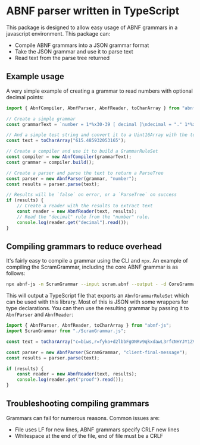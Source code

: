 # ABNF parser written in TypeScript

This package is designed to allow easy usage of ABNF grammars in a javascript environment. This package can:

-   Compile ABNF grammars into a JSON grammar format
-   Take the JSON grammar and use it to parse text
-   Read text from the parse tree returned

## Example usage

A very simple example of creating a grammar to read numbers with optional decimal points:

```typescript
import { AbnfCompiler, AbnfParser, AbnfReader, toCharArray } from "abnf-js";

// Create a simple grammar
const grammarText = `number = 1*%x30-39 [ decimal ]\ndecimal = "." 1*%x30-39\n`;

// And a simple test string and convert it to a Uint16Array with the toCharArray helper provided
const text = toCharArray("615.485932053165");

// Create a compiler and use it to build a GrammarRuleSet
const compiler = new AbnfCompiler(grammarText);
const grammar = compiler.build();

// Create a parser and parse the text to return a ParseTree
const parser = new AbnfParser(grammar, "number");
const results = parser.parse(text);

// Results will be `false` on error, or a `ParseTree` on success
if (results) {
    // Create a reader with the results to extract text
    const reader = new AbnfReader(text, results);
    // Read the "decimal" rule from the "number" rule.
    console.log(reader.get("decimal").read());
}
```

## Compiling grammars to reduce overhead

It's fairly easy to compile a grammar using the CLI and `npx`. An example of compiling the ScramGrammar, including the
core ABNF grammar is as follows:

```bash
npx abnf-js -n ScramGrammar --input scram.abnf --output - -d CoreGrammar
```

This will output a TypeScript file that exports an `AbnfGrammarRuleSet` which can be used with this library. Most of
this is JSON with some wrappers for type declarations. You can then use the resulting grammar by passing it to
`AbnfParser` and `AbnfReader`:

```typescript
import { AbnfParser, AbnfReader, toCharArray } from "abnf-js";
import ScramGrammar from "./ScramGrammar.js";

const text = toCharArray("c=biws,r=fyko+d2lbbFgONRv9qkxdawL3rfcNHYJY1ZVvWVs7j,ext=test,p=v0X8v3Bz2T0CJGbJQyF0X+HI4Ts=");

const parser = new AbnfParser(ScramGrammar, "client-final-message");
const results = parser.parse(text);

if (results) {
    const reader = new AbnfReader(text, results);
    console.log(reader.get("proof").read());
}
```

## Troubleshooting compiling grammars

Grammars can fail for numerous reasons. Common issues are:

-   File uses LF for new lines, ABNF grammars specify CRLF new lines
-   Whitespace at the end of the file, end of file must be a CRLF
